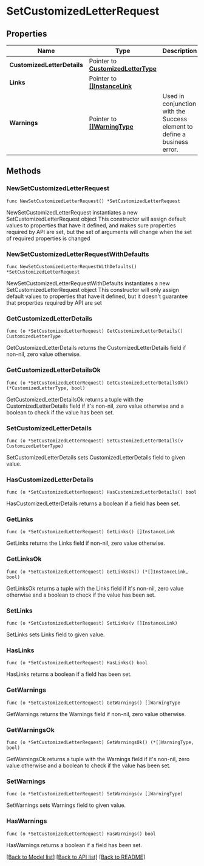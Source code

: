 # SetCustomizedLetterRequest

## Properties

Name | Type | Description | Notes
------------ | ------------- | ------------- | -------------
**CustomizedLetterDetails** | Pointer to [**CustomizedLetterType**](CustomizedLetterType.md) |  | [optional] 
**Links** | Pointer to [**[]InstanceLink**](InstanceLink.md) |  | [optional] 
**Warnings** | Pointer to [**[]WarningType**](WarningType.md) | Used in conjunction with the Success element to define a business error. | [optional] 

## Methods

### NewSetCustomizedLetterRequest

`func NewSetCustomizedLetterRequest() *SetCustomizedLetterRequest`

NewSetCustomizedLetterRequest instantiates a new SetCustomizedLetterRequest object
This constructor will assign default values to properties that have it defined,
and makes sure properties required by API are set, but the set of arguments
will change when the set of required properties is changed

### NewSetCustomizedLetterRequestWithDefaults

`func NewSetCustomizedLetterRequestWithDefaults() *SetCustomizedLetterRequest`

NewSetCustomizedLetterRequestWithDefaults instantiates a new SetCustomizedLetterRequest object
This constructor will only assign default values to properties that have it defined,
but it doesn't guarantee that properties required by API are set

### GetCustomizedLetterDetails

`func (o *SetCustomizedLetterRequest) GetCustomizedLetterDetails() CustomizedLetterType`

GetCustomizedLetterDetails returns the CustomizedLetterDetails field if non-nil, zero value otherwise.

### GetCustomizedLetterDetailsOk

`func (o *SetCustomizedLetterRequest) GetCustomizedLetterDetailsOk() (*CustomizedLetterType, bool)`

GetCustomizedLetterDetailsOk returns a tuple with the CustomizedLetterDetails field if it's non-nil, zero value otherwise
and a boolean to check if the value has been set.

### SetCustomizedLetterDetails

`func (o *SetCustomizedLetterRequest) SetCustomizedLetterDetails(v CustomizedLetterType)`

SetCustomizedLetterDetails sets CustomizedLetterDetails field to given value.

### HasCustomizedLetterDetails

`func (o *SetCustomizedLetterRequest) HasCustomizedLetterDetails() bool`

HasCustomizedLetterDetails returns a boolean if a field has been set.

### GetLinks

`func (o *SetCustomizedLetterRequest) GetLinks() []InstanceLink`

GetLinks returns the Links field if non-nil, zero value otherwise.

### GetLinksOk

`func (o *SetCustomizedLetterRequest) GetLinksOk() (*[]InstanceLink, bool)`

GetLinksOk returns a tuple with the Links field if it's non-nil, zero value otherwise
and a boolean to check if the value has been set.

### SetLinks

`func (o *SetCustomizedLetterRequest) SetLinks(v []InstanceLink)`

SetLinks sets Links field to given value.

### HasLinks

`func (o *SetCustomizedLetterRequest) HasLinks() bool`

HasLinks returns a boolean if a field has been set.

### GetWarnings

`func (o *SetCustomizedLetterRequest) GetWarnings() []WarningType`

GetWarnings returns the Warnings field if non-nil, zero value otherwise.

### GetWarningsOk

`func (o *SetCustomizedLetterRequest) GetWarningsOk() (*[]WarningType, bool)`

GetWarningsOk returns a tuple with the Warnings field if it's non-nil, zero value otherwise
and a boolean to check if the value has been set.

### SetWarnings

`func (o *SetCustomizedLetterRequest) SetWarnings(v []WarningType)`

SetWarnings sets Warnings field to given value.

### HasWarnings

`func (o *SetCustomizedLetterRequest) HasWarnings() bool`

HasWarnings returns a boolean if a field has been set.


[[Back to Model list]](../README.md#documentation-for-models) [[Back to API list]](../README.md#documentation-for-api-endpoints) [[Back to README]](../README.md)


